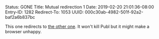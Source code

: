 Status: GONE
Title: Mutual redirection 1
Date: 2019-02-20 21:01:36-08:00
Entry-ID: 1282
Redirect-To: 1053
UUID: 000c30ab-4982-501f-92a2-baf2a6b837bc

This one redirects to [the other one](1053). It won't kill Publ but it might make a browser unhappy.
